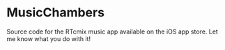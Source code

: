 # MusicChambers
Source code for the RTcmix music app available on the iOS app store. Let me know what you do with it!
